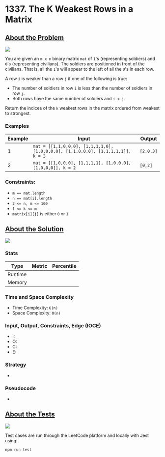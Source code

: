 # 1337. The K Weakest Rows in a Matrix

## <a href='https://leetcode.com/problems/the-k-weakest-rows-in-a-matrix/?envType=daily-question&envId=2023-09-18'>About the Problem</a>

<img src='https://img.shields.io/badge/LeetCode-FFA116.svg?style=for-the-badge&logo=LeetCode&logoColor=white' />

You are given an `m x n` binary matrix `mat` of `1`'s (representing soldiers) and `0`'s (representing civilians). The soldiers are positioned in front of the civilians. That is, all the `1`'s will appear to the left of all the `0`'s in each row.

A row `i` is weaker than a row `j` if one of the following is true:

- The number of soldiers in row `i` is less than the number of soldiers in row `j`.
- Both rows have the same number of soldiers and `i < j`.

Return the indices of the `k` weakest rows in the matrix ordered from weakest to strongest.

### Examples

| Example| Input | Output |
| --- | --- | --- |
| 1 | `mat = [[1,1,0,0,0], [1,1,1,1,0], [1,0,0,0,0], [1,1,0,0,0], [1,1,1,1,1]], k = 3` | `[2,0,3]` |
| 2 | `mat = [[1,0,0,0], [1,1,1,1], [1,0,0,0], [1,0,0,0]], k = 2` | `[0,2]` |

### Constraints:

- `m == mat.length`
- `n == mat[i].length`
- `2 <= n, m <= 100`
- `1 <= k <= m`
- `matrix[i][j]` is either `0` or `1`.

## <a href='./kWeakestRows.js'>About the Solution</a>

<img src='https://img.shields.io/badge/JavaScript-F7DF1E.svg?style=for-the-badge&logo=JavaScript&logoColor=black' />

<!-- Add Metrics from LeetCode -->
### Stats
| Type | Metric | Percentile |
| --- | --- | --- |
| Runtime |  |  |
| Memory |  |  |

<!-- Change Time and Space Complexity -->
### Time and Space Complexity
  - Time Complexity: `O(n)`
  - Space Complexity: `O(n)`

<!-- Planning -->
### Input, Output, Constraints, Edge (IOCE)

  - I:
  - O:
  - C:
  - E:

### Strategy
-

### Pseudocode
-

## <a href='./kWeakestRows.test.js'>About the Tests</a>

<img src='https://img.shields.io/badge/Jest-C21325.svg?style=for-the-badge&logo=Jest&logoColor=white' />

Test cases are run through the LeetCode platform and locally with Jest using:
```
npm run test
```